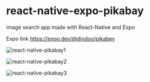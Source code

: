 # react-native-expo-pikabay
image search app made with React-Native and Expo

Expo link
https://expo.dev/@dindoo/pikabey


![react-native-pikabay1](https://user-images.githubusercontent.com/106743020/205555911-10484235-f882-493f-811b-d2199c8aa318.png)

![react-native-pikabay2](https://user-images.githubusercontent.com/106743020/205555919-3a2fde10-5261-42f9-9611-84b505a61217.png)

![react-native-pikabay3](https://user-images.githubusercontent.com/106743020/205555923-6c82eee9-53be-4c9a-b0c6-0a014f1b1636.png)
